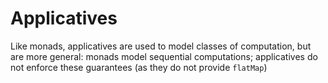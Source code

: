 # Applicatives

Like monads, applicatives are used to model classes of computation, but are more general: monads
model sequential computations; applicatives do not enforce these guarantees (as they do not provide
`flatMap`)
